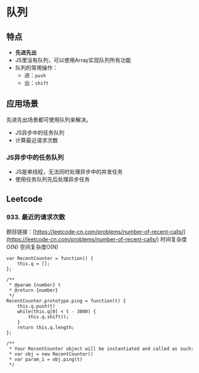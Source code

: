 # 队列
## 特点
- **先进先出**
- JS里没有队列，可以使用Array实现队列所有功能
- 队列的常用操作：
    - 进：`push`
    - 出：`shift`
## 应用场景
先进先出场景都可使用队列来解决。
- JS异步中的任务队列
- 计算最近请求次数
### JS异步中的任务队列
- JS是单线程，无法同时处理异步中的并发任务
- 使用任务队列先后处理异步任务
## Leetcode
### 933. 最近的请求次数
题目链接：[https://leetcode-cn.com/problems/number-of-recent-calls/](https://leetcode-cn.com/problems/number-of-recent-calls/)
时间复杂度O(N)
空间复杂度O(N)
```
var RecentCounter = function() {
    this.q = [];
};

/** 
 * @param {number} t
 * @return {number}
 */
RecentCounter.prototype.ping = function(t) {
    this.q.push(t)
    while(this.q[0] < t - 3000) {
        this.q.shift();
    }
    return this.q.length;
};

/**
 * Your RecentCounter object will be instantiated and called as such:
 * var obj = new RecentCounter()
 * var param_1 = obj.ping(t)
 */
```